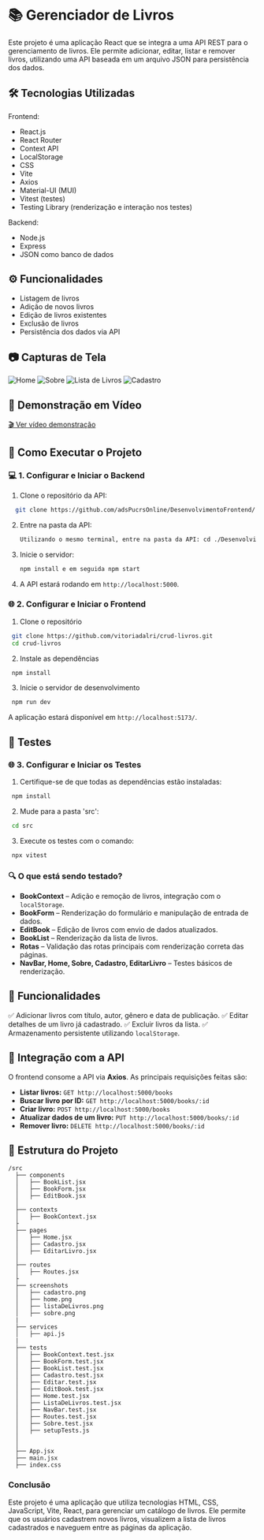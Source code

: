 # 📚 Gerenciador de Livros

Este projeto é uma aplicação React que se integra a uma API REST para o gerenciamento de livros. Ele permite adicionar, editar, listar e remover livros, utilizando uma API baseada em um arquivo JSON para persistência dos dados.

## 🛠 Tecnologias Utilizadas

Frontend:

- React.js
- React Router
- Context API
- LocalStorage
- CSS
- Vite
- Axios
- Material-UI (MUI)
- Vitest (testes)
- Testing Library (renderização e interação nos testes)

Backend:

- Node.js
- Express
- JSON como banco de dados

## ⚙️ Funcionalidades

- Listagem de livros
- Adição de novos livros
- Edição de livros existentes
- Exclusão de livros
- Persistência dos dados via API

## 📷 Capturas de Tela

![Home](./src/screenshots/home.png)
![Sobre](./src/screenshots/sobre.png)
![Lista de Livros](./src/screenshots/listaDeLivros.png)
![Cadastro](./src/screenshots/cadastro.png)

## 🎥 Demonstração em Vídeo

[🎬 Ver vídeo demonstração](https://www.loom.com/share/0b36938dfdf34ddd90e55a1e6e0cc692?sid=87aaebb8-983e-4607-9c19-4d803870a876)

## 🚀 Como Executar o Projeto

### 💻 1. Configurar e Iniciar o Backend

1. Clone o repositório da API:

```sh
  git clone https://github.com/adsPucrsOnline/DesenvolvimentoFrontend/
```

2. Entre na pasta da API:
   ```sh
   Utilizando o mesmo terminal, entre na pasta da API: cd ./DesenvolvimentoFrontend/readingJournal-api/
   ```
3. Inicie o servidor:
   ```sh
   npm install e em seguida npm start
   ```
4. A API estará rodando em `http://localhost:5000`.

### 🌐 2. Configurar e Iniciar o Frontend

1.  Clone o repositório

```sh
 git clone https://github.com/vitoriadalri/crud-livros.git
 cd crud-livros
```

2. Instale as dependências

```sh
 npm install
```

3. Inicie o servidor de desenvolvimento

```sh
 npm run dev
```

A aplicação estará disponível em `http://localhost:5173/`.

## 🧪 Testes

### 🌐 3. Configurar e Iniciar os Testes

1. Certifique-se de que todas as dependências estão instaladas:

```sh
 npm install
```

2. Mude para a pasta 'src':

```sh
 cd src
```

3. Execute os testes com o comando:

```sh
 npx vitest
```

### 🔍 O que está sendo testado?

- **BookContext** – Adição e remoção de livros, integração com o `localStorage`.
- **BookForm** – Renderização do formulário e manipulação de entrada de dados.
- **EditBook** – Edição de livros com envio de dados atualizados.
- **BookList** – Renderização da lista de livros.
- **Rotas** – Validação das rotas principais com renderização correta das páginas.
- **NavBar, Home, Sobre, Cadastro, EditarLivro** – Testes básicos de renderização.

## 🔧 Funcionalidades

✅ Adicionar livros com título, autor, gênero e data de publicação.
✅ Editar detalhes de um livro já cadastrado.
✅ Excluir livros da lista.
✅ Armazenamento persistente utilizando `localStorage`.

## 🔄 Integração com a API

O frontend consome a API via **Axios**. As principais requisições feitas são:

- **Listar livros:** `GET http://localhost:5000/books`
- **Buscar livro por ID:** `GET http://localhost:5000/books/:id`
- **Criar livro:** `POST http://localhost:5000/books`
- **Atualizar dados de um livro:** `PUT http://localhost:5000/books/:id`
- **Remover livro:** `DELETE http://localhost:5000/books/:id`

## 📂 Estrutura do Projeto

```
/src
  ├── components
  │   ├── BookList.jsx
  │   ├── BookForm.jsx
  │   ├── EditBook.jsx
  │
  ├── contexts
  │   ├── BookContext.jsx
  ├
  ├── pages
  │   ├── Home.jsx
  │   ├── Cadastro.jsx
  │   ├── EditarLivro.jsx
  │
  ├── routes
  │   ├── Routes.jsx
  ├
  ├── screenshots
  │   ├── cadastro.png
  │   ├── home.png
  │   ├── listaDeLivros.png
  │   ├── sobre.png
  |
  ├── services
  │   ├── api.js
  |
  ├── tests
  │   ├── BookContext.test.jsx
  │   ├── BookForm.test.jsx
  │   ├── BookList.test.jsx
  │   ├── Cadastro.test.jsx
  │   ├── Editar.test.jsx
  │   ├── EditBook.test.jsx
  │   ├── Home.test.jsx
  │   ├── ListaDeLivros.test.jsx
  │   ├── NavBar.test.jsx
  │   ├── Routes.test.jsx
  │   ├── Sobre.test.jsx
  │   ├── setupTests.js
  │
  │
  ├── App.jsx
  ├── main.jsx
  ├── index.css
```

### Conclusão

Este projeto é uma aplicação que utiliza tecnologias HTML, CSS, JavaScript, Vite, React, para gerenciar um catálogo de livros. Ele permite que os usuários cadastrem novos livros, visualizem a lista de livros cadastrados e naveguem entre as páginas da aplicação.
